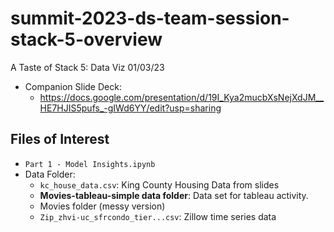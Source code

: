 # summit-2023-ds-team-session-stack-5-overview
 A Taste of Stack 5: Data Viz
 01/03/23
- Companion Slide Deck:  
	- https://docs.google.com/presentation/d/19I_Kya2mucbXsNejXdJM__HE7HJIS5pufs_-gIWd6YY/edit?usp=sharing
	
## Files of Interest
- `Part 1 - Model Insights.ipynb`
-  Data Folder:
	- `kc_house_data.csv`: King County Housing Data from slides
	- **Movies-tableau-simple data folder**: Data set for tableau activity.
	- Movies folder (messy version)
	- `Zip_zhvi-uc_sfrcondo_tier...csv`: Zillow time series data
	

